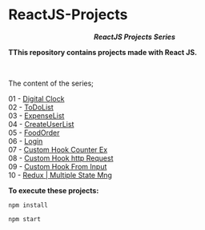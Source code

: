 # ReactJS-Projects

**_<center> ReactJS Projects Series </center>_**

**TThis repository contains projects made with React JS.**

<br>

The content of the series;

01 - [Digital Clock](01-digital-clock/README.md) <br>
02 - [ToDoList](02-to-do-list/README.md) <br>
03 - [ExpenseList](03-expense-list/README.md) <br>
04 - [CreateUserList](04-create-user-list/README.md) <br>
05 - [FoodOrder](05-food-order/README.md) <br>
06 - [Login](06-login/README.md) <br>
07 - [Custom Hook Counter Ex](07-custom-hook-counter-ex/README.md) <br>
08 - [Custom Hook http Request](08-custom-hook-http-request/README.md) <br>
09 - [Custom Hook From Input](09-custom-hook-from-input/README.md) <br>
10 - [Redux | Multiple State Mng](10-redux-multiple-state-mng/README.md) <br>

**To execute these projects:**

```
npm install
```

```
npm start
```
